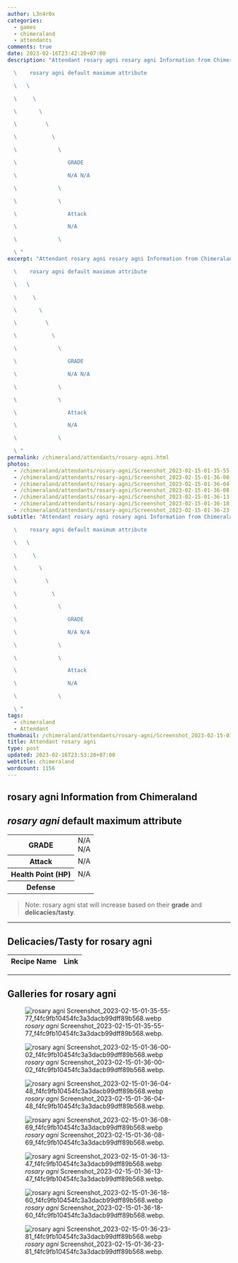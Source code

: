 ```yaml
---
author: L3n4r0x
categories:
  - games
  - chimeraland
  - attendants
comments: true
date: 2023-02-16T23:42:20+07:00
description: "Attendant rosary agni rosary agni Information from Chimeraland

  \    rosary agni default maximum attribute

  \   \ 

  \     \ 

  \       \ 

  \         \ 

  \           \ 

  \             \ 

  \                GRADE

  \                N/A N/A

  \             \ 

  \             \ 

  \                Attack

  \                N/A

  \             \ 

  \ "
excerpt: "Attendant rosary agni rosary agni Information from Chimeraland

  \    rosary agni default maximum attribute

  \   \ 

  \     \ 

  \       \ 

  \         \ 

  \           \ 

  \             \ 

  \                GRADE

  \                N/A N/A

  \             \ 

  \             \ 

  \                Attack

  \                N/A

  \             \ 

  \ "
permalink: /chimeraland/attendants/rosary-agni.html
photos:
  - /chimeraland/attendants/rosary-agni/Screenshot_2023-02-15-01-35-55-77_f4fc9fb10454fc3a3dacb99dff89b568.webp
  - /chimeraland/attendants/rosary-agni/Screenshot_2023-02-15-01-36-00-02_f4fc9fb10454fc3a3dacb99dff89b568.webp
  - /chimeraland/attendants/rosary-agni/Screenshot_2023-02-15-01-36-04-48_f4fc9fb10454fc3a3dacb99dff89b568.webp
  - /chimeraland/attendants/rosary-agni/Screenshot_2023-02-15-01-36-08-69_f4fc9fb10454fc3a3dacb99dff89b568.webp
  - /chimeraland/attendants/rosary-agni/Screenshot_2023-02-15-01-36-13-47_f4fc9fb10454fc3a3dacb99dff89b568.webp
  - /chimeraland/attendants/rosary-agni/Screenshot_2023-02-15-01-36-18-60_f4fc9fb10454fc3a3dacb99dff89b568.webp
  - /chimeraland/attendants/rosary-agni/Screenshot_2023-02-15-01-36-23-81_f4fc9fb10454fc3a3dacb99dff89b568.webp
subtitle: "Attendant rosary agni rosary agni Information from Chimeraland

  \    rosary agni default maximum attribute

  \   \ 

  \     \ 

  \       \ 

  \         \ 

  \           \ 

  \             \ 

  \                GRADE

  \                N/A N/A

  \             \ 

  \             \ 

  \                Attack

  \                N/A

  \             \ 

  \ "
tags:
  - chimeraland
  - Attendant
thumbnail: /chimeraland/attendants/rosary-agni/Screenshot_2023-02-15-01-35-55-77_f4fc9fb10454fc3a3dacb99dff89b568.webp
title: Attendant rosary agni
type: post
updated: 2023-02-16T23:53:20+07:00
webtitle: chimeraland
wordcount: 1156
---
```


<link
  rel="stylesheet"
  href="https://rawcdn.githack.com/dimaslanjaka/Web-Manajemen/870a349/css/bootstrap-5-3-0-alpha3-wrapper.css"
/>
<section id="bootstrap-wrapper">
  <div data-bs-theme="dark">
    <h2>rosary agni Information from Chimeraland</h2>
    <h2 id="attribute"><i>rosary agni</i> default maximum attribute</h2>
    <div class="row">
      <div class="col mb-2">
        <div class="card">
          <div class="card-body">
            <table>
              <tr>
                <th>GRADE</th>
                <td>N/A <br />N/A</td>
              </tr>
              <tr>
                <th>Attack</th>
                <td>N/A</td>
              </tr>
              <tr>
                <th>Health Point (HP)</th>
                <td>N/A</td>
              </tr>
              <tr>
                <th>Defense</th>
                <td></td>
              </tr>
            </table>
          </div>
        </div>
      </div>
    </div>
    <blockquote class="bd-callout bd-callout-warning">
      Note: rosary agni stat will increase based on their <b>grade</b> and
      <b>delicacies/tasty</b>.
    </blockquote>
    <hr />
    <h2 id="delicacies">Delicacies/Tasty for rosary agni</h2>
    <div class="card">
      <div class="card-body">
        <div class="table-responsive">
          <table class="table table-striped">
            <thead>
              <tr>
                <th>Recipe Name</th>
                <th>Link</th>
              </tr>
            </thead>
            <tbody></tbody>
          </table>
        </div>
      </div>
    </div>
    <hr />
    <div id="gallery">
      <h2>Galleries for rosary agni</h2>
      <div class="row">
        <div class="col-lg-6 col-12">
          <figure>
            <img
              src="https://www.webmanajemen.com/chimeraland/attendants/rosary-agni/Screenshot_2023-02-15-01-35-55-77_f4fc9fb10454fc3a3dacb99dff89b568.webp"
              alt="rosary agni Screenshot_2023-02-15-01-35-55-77_f4fc9fb10454fc3a3dacb99dff89b568.webp"
            />
            <figcaption style="word-wrap: break-word">
              <i>rosary agni</i>
              Screenshot_2023-02-15-01-35-55-77_f4fc9fb10454fc3a3dacb99dff89b568.webp.
            </figcaption>
          </figure>
        </div>
        <div class="col-lg-6 col-12">
          <figure>
            <img
              src="https://www.webmanajemen.com/chimeraland/attendants/rosary-agni/Screenshot_2023-02-15-01-36-00-02_f4fc9fb10454fc3a3dacb99dff89b568.webp"
              alt="rosary agni Screenshot_2023-02-15-01-36-00-02_f4fc9fb10454fc3a3dacb99dff89b568.webp"
            />
            <figcaption style="word-wrap: break-word">
              <i>rosary agni</i>
              Screenshot_2023-02-15-01-36-00-02_f4fc9fb10454fc3a3dacb99dff89b568.webp.
            </figcaption>
          </figure>
        </div>
        <div class="col-lg-6 col-12">
          <figure>
            <img
              src="https://www.webmanajemen.com/chimeraland/attendants/rosary-agni/Screenshot_2023-02-15-01-36-04-48_f4fc9fb10454fc3a3dacb99dff89b568.webp"
              alt="rosary agni Screenshot_2023-02-15-01-36-04-48_f4fc9fb10454fc3a3dacb99dff89b568.webp"
            />
            <figcaption style="word-wrap: break-word">
              <i>rosary agni</i>
              Screenshot_2023-02-15-01-36-04-48_f4fc9fb10454fc3a3dacb99dff89b568.webp.
            </figcaption>
          </figure>
        </div>
        <div class="col-lg-6 col-12">
          <figure>
            <img
              src="https://www.webmanajemen.com/chimeraland/attendants/rosary-agni/Screenshot_2023-02-15-01-36-08-69_f4fc9fb10454fc3a3dacb99dff89b568.webp"
              alt="rosary agni Screenshot_2023-02-15-01-36-08-69_f4fc9fb10454fc3a3dacb99dff89b568.webp"
            />
            <figcaption style="word-wrap: break-word">
              <i>rosary agni</i>
              Screenshot_2023-02-15-01-36-08-69_f4fc9fb10454fc3a3dacb99dff89b568.webp.
            </figcaption>
          </figure>
        </div>
        <div class="col-lg-6 col-12">
          <figure>
            <img
              src="https://www.webmanajemen.com/chimeraland/attendants/rosary-agni/Screenshot_2023-02-15-01-36-13-47_f4fc9fb10454fc3a3dacb99dff89b568.webp"
              alt="rosary agni Screenshot_2023-02-15-01-36-13-47_f4fc9fb10454fc3a3dacb99dff89b568.webp"
            />
            <figcaption style="word-wrap: break-word">
              <i>rosary agni</i>
              Screenshot_2023-02-15-01-36-13-47_f4fc9fb10454fc3a3dacb99dff89b568.webp.
            </figcaption>
          </figure>
        </div>
        <div class="col-lg-6 col-12">
          <figure>
            <img
              src="https://www.webmanajemen.com/chimeraland/attendants/rosary-agni/Screenshot_2023-02-15-01-36-18-60_f4fc9fb10454fc3a3dacb99dff89b568.webp"
              alt="rosary agni Screenshot_2023-02-15-01-36-18-60_f4fc9fb10454fc3a3dacb99dff89b568.webp"
            />
            <figcaption style="word-wrap: break-word">
              <i>rosary agni</i>
              Screenshot_2023-02-15-01-36-18-60_f4fc9fb10454fc3a3dacb99dff89b568.webp.
            </figcaption>
          </figure>
        </div>
        <div class="col-lg-6 col-12">
          <figure>
            <img
              src="https://www.webmanajemen.com/chimeraland/attendants/rosary-agni/Screenshot_2023-02-15-01-36-23-81_f4fc9fb10454fc3a3dacb99dff89b568.webp"
              alt="rosary agni Screenshot_2023-02-15-01-36-23-81_f4fc9fb10454fc3a3dacb99dff89b568.webp"
            />
            <figcaption style="word-wrap: break-word">
              <i>rosary agni</i>
              Screenshot_2023-02-15-01-36-23-81_f4fc9fb10454fc3a3dacb99dff89b568.webp.
            </figcaption>
          </figure>
        </div>
      </div>
    </div>
  </div>
</section>